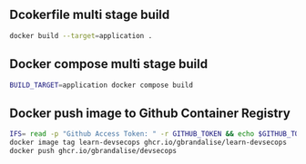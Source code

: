 ## Dcokerfile multi stage build
```sh
docker build --target=application .
```

## Docker compose multi stage build
```sh
BUILD_TARGET=application docker compose build
```

## Docker push image to Github Container Registry
```sh
IFS= read -p "Github Access Token: " -r GITHUB_TOKEN && echo $GITHUB_TOKEN | docker login https://ghcr.io -u gbrandalise --password-stdin 
docker image tag learn-devsecops ghcr.io/gbrandalise/learn-devsecops
docker push ghcr.io/gbrandalise/devsecops
```